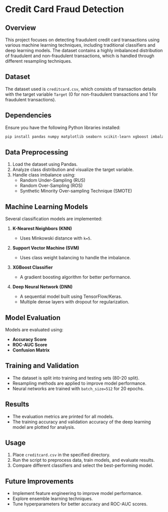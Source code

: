 # Credit Card Fraud Detection

## Overview
This project focuses on detecting fraudulent credit card transactions using various machine learning techniques, including traditional classifiers and deep learning models. The dataset contains a highly imbalanced distribution of fraudulent and non-fraudulent transactions, which is handled through different resampling techniques.

## Dataset
The dataset used is `creditcard.csv`, which consists of transaction details with the target variable `Target` (0 for non-fraudulent transactions and 1 for fraudulent transactions).

## Dependencies
Ensure you have the following Python libraries installed:

```bash
pip install pandas numpy matplotlib seaborn scikit-learn xgboost imbalanced-learn tensorflow
```

## Data Preprocessing
1. Load the dataset using Pandas.
2. Analyze class distribution and visualize the target variable.
3. Handle class imbalance using:
   - Random Under-Sampling (RUS)
   - Random Over-Sampling (ROS)
   - Synthetic Minority Over-sampling Technique (SMOTE)

## Machine Learning Models
Several classification models are implemented:

1. **K-Nearest Neighbors (KNN)**
   - Uses Minkowski distance with `k=5`.

2. **Support Vector Machine (SVM)**
   - Uses class weight balancing to handle the imbalance.

3. **XGBoost Classifier**
   - A gradient boosting algorithm for better performance.

4. **Deep Neural Network (DNN)**
   - A sequential model built using TensorFlow/Keras.
   - Multiple dense layers with dropout for regularization.

## Model Evaluation
Models are evaluated using:
- **Accuracy Score**
- **ROC-AUC Score**
- **Confusion Matrix**

## Training and Validation
- The dataset is split into training and testing sets (80-20 split).
- Resampling methods are applied to improve model performance.
- Neural networks are trained with `batch_size=512` for 20 epochs.

## Results
- The evaluation metrics are printed for all models.
- The training accuracy and validation accuracy of the deep learning model are plotted for analysis.

## Usage
1. Place `creditcard.csv` in the specified directory.
2. Run the script to preprocess data, train models, and evaluate results.
3. Compare different classifiers and select the best-performing model.

## Future Improvements
- Implement feature engineering to improve model performance.
- Explore ensemble learning techniques.
- Tune hyperparameters for better accuracy and ROC-AUC scores.

